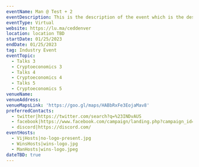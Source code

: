 ```yaml
---
eventName: Man @ Test + 2
eventDescription: This is the description of the event which is the description of the event with details about the event and ehence the dedcsripton is long for me to test
eventType: Virtual
website: https://lu.ma/ceddenver
location: location TBD
startDate: 01/25/2023
endDate: 01/25/2023
tag: Industry Event
eventTopic:
  - Talks 3
  - Cryptoeconomics 3
  - Talks 4
  - Cryptoeconomics 4
  - Talks 5
  - Cryptoeconomics 5
venueName: 
venueAddress: 
venueMapsLink: 'https://goo.gl/maps/HABbRxFe3EojaMav8'
preferredContacts:
  - twitter|https://twitter.com/search?q=%23INDvAUS
  - facebook|https://www.facebook.com/campaign/landing.php?campaign_id=14884913640&extra_1=s%7Cc%7C589460569891%7Cb%7Cfacebook%20signin%7C&placement=&creative=589460569891&keyword=facebook%20signin&partner_id=googlesem&extra_2=campaignid%3D14884913640%26adgroupid%3D128696221832%26matchtype%3Db%26network%3Dg%26source%3Dnotmobile%26search_or_content%3Ds%26device%3Dc%26devicemodel%3D%26adposition%3D%26target%3D%26targetid%3Dkwd-3821998899%26loc_physical_ms%3D1007809%26loc_interest_ms%3D%26feeditemid%3D%26param1%3D%26param2%3D&gclid=EAIaIQobChMI97TG3P-5_QIVrpJmAh16uwEAEAAYASAAEgJh9_D_BwE
  - discord|https://discord.com/
eventHosts:
  - VijHosts|no-logo-present.jpg
  - WinsHosts|wins-logo.jpg
  - ManHosts|wins-logo.jpeg
dateTBD: true
---
```

